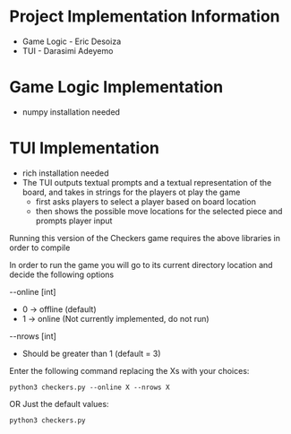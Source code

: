 # Project Implementation Information
* Game Logic - Eric Desoiza
* TUI - Darasimi Adeyemo

# Game Logic Implementation
* numpy installation needed

# TUI Implementation
* rich installation needed
* The TUI outputs textual prompts and a textual representation of the board, and takes in strings for the players ot play the game
  * first asks players to select a player based on board location
  * then shows the possible move locations for the selected piece and prompts player input  

Running this version of the Checkers game requires the above libraries in order to compile

In order to run the game you will go to its current directory location and decide the following options

--online [int]
- 0 -> offline (default)
- 1 -> online (Not currently implemented, do not run)

--nrows [int]
- Should be greater than 1 (default = 3)


Enter the following command replacing the Xs with your choices:
```
python3 checkers.py --online X --nrows X
```
OR Just the default values:
```
python3 checkers.py
```